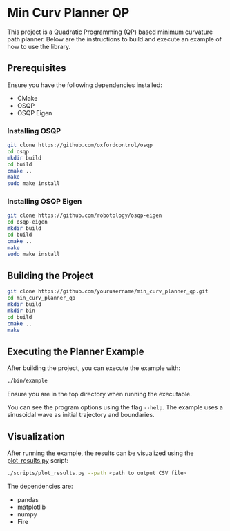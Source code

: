 # Min Curv Planner QP

This project is a Quadratic Programming (QP) based minimum curvature path planner. Below are the instructions to build and execute an example of how to use the library.

## Prerequisites

Ensure you have the following dependencies installed:
- CMake
- OSQP
- OSQP Eigen

### Installing OSQP

```sh
git clone https://github.com/oxfordcontrol/osqp
cd osqp
mkdir build
cd build
cmake ..
make
sudo make install
```

### Installing OSQP Eigen

```sh
git clone https://github.com/robotology/osqp-eigen
cd osqp-eigen
mkdir build
cd build
cmake ..
make
sudo make install
```

## Building the Project


```sh
git clone https://github.com/yourusername/min_curv_planner_qp.git
cd min_curv_planner_qp
mkdir build
mkdir bin
cd build
cmake ..
make
```

## Executing the Planner Example

After building the project, you can execute the example with:

```sh
./bin/example
```
Ensure you are in the top directory when running the executable.

You can see the program options using the flag ```--help```.
The example uses a sinusoidal wave as initial trajectory and boundaries.

## Visualization
After running the example, the results can be visualized using the [plot_results.py](./scripts/plot_results.py) script:

```sh
./scripts/plot_results.py --path <path to output CSV file>
```

The dependencies are:
- pandas
- matplotlib
- numpy
- Fire
